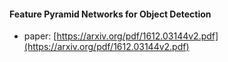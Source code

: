 
#### Feature Pyramid Networks for Object Detection
- paper: [https://arxiv.org/pdf/1612.03144v2.pdf](https://arxiv.org/pdf/1612.03144v2.pdf)
